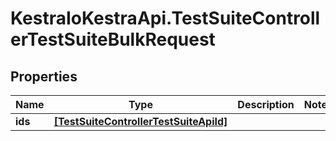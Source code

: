# KestraIoKestraApi.TestSuiteControllerTestSuiteBulkRequest

## Properties

Name | Type | Description | Notes
------------ | ------------- | ------------- | -------------
**ids** | [**[TestSuiteControllerTestSuiteApiId]**](TestSuiteControllerTestSuiteApiId.md) |  | 



